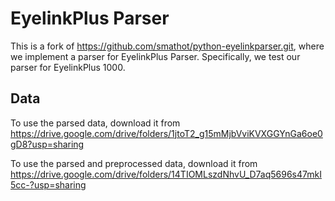 # EyelinkPlus Parser
This is a fork of https://github.com/smathot/python-eyelinkparser.git, where we implement a parser for EyelinkPlus Parser. Specifically, we test our parser for EyelinkPlus 1000.

## Data
To use the parsed data, download it from 
https://drive.google.com/drive/folders/1jtoT2_g15mMjbVviKVXGGYnGa6oe0gD8?usp=sharing

To use the parsed and preprocessed data, download it from
https://drive.google.com/drive/folders/14TIOMLszdNhvU_D7aq5696s47mkI5cc-?usp=sharing
